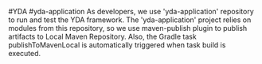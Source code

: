 #YDA
#yda-application
As developers, we use 'yda-application' repository to run and test the YDA framework. The 'yda-application' project relies on modules from this repository, so we use maven-publish plugin to publish artifacts to Local Maven Repository. Also, the Gradle task publishToMavenLocal is automatically triggered when task build is executed.
